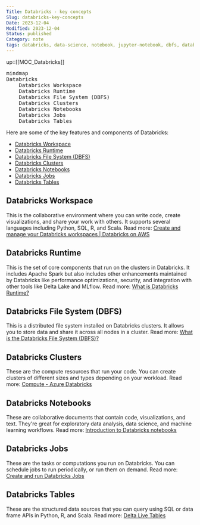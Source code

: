 ```yaml
---
Title: Databricks - key concepts
Slug: databricks-key-concepts
Date: 2023-12-04
Modified: 2023-12-04
Status: published
Category: note
tags: databricks, data-science, notebook, jupyter-notebook, dbfs, databricks-workspace, databricks-runtime, databricks-file-system, databricks-clusters, databricks-notebooks, databricks-jobs, databricks-tables
---
```

up::[[MOC_Databricks]]

<script type="module"> import mermaid from 'https://cdn.jsdelivr.net/npm/mermaid@10/dist/mermaid.esm.min.mjs'; mermaid.initialize({ startOnLoad: true }); </script>

<pre class="mermaid">
mindmap
Databricks
    Databricks Workspace
    Databricks Runtime
    Databricks File System (DBFS)
    Databricks Clusters
    Databricks Notebooks
    Databricks Jobs
    Databricks Tables
</pre>

Here are some of the key features and components of Databricks:
<!-- MarkdownTOC levels="2,3" autolink="true" autoanchor="true" -->

- [Databricks Workspace](#databricks-workspace)
- [Databricks Runtime](#databricks-runtime)
- [Databricks File System \(DBFS\)](#databricks-file-system-dbfs)
- [Databricks Clusters](#databricks-clusters)
- [Databricks Notebooks](#databricks-notebooks)
- [Databricks Jobs](#databricks-jobs)
- [Databricks Tables](#databricks-tables)

<!-- /MarkdownTOC -->

<a id="databricks-workspace"></a>

## Databricks Workspace

This is the collaborative environment where you can write code, create visualizations, and share your work with others. It supports several languages including Python, SQL, R, and Scala.
Read more: [Create and manage your Databricks workspaces | Databricks on AWS](https://docs.databricks.com/en/administration-guide/workspace/index.html#what-is-a-workspace)

<a id="databricks-runtime"></a>

## Databricks Runtime

This is the set of core components that run on the clusters in Databricks. It includes Apache Spark but also includes other enhancements maintained by Databricks like performance optimizations, security, and integration with other tools like Delta Lake and MLflow.
Read more: [What is Databricks Runtime?](https://www.databricks.com/glossary/what-is-databricks-runtime)

<a id="databricks-file-system-dbfs"></a>

## Databricks File System (DBFS)

This is a distributed file system installed on Databricks clusters. It allows you to store data and share it across all nodes in a cluster.
Read more: [What is the Databricks File System (DBFS)?](https://docs.databricks.com/en/dbfs/index.html)

<a id="databricks-clusters"></a>

## Databricks Clusters

These are the compute resources that run your code. You can create clusters of different sizes and types depending on your workload.
Read more: [Compute - Azure Databricks](https://learn.microsoft.com/en-us/azure/databricks/clusters/)

<a id="databricks-notebooks"></a>

## Databricks Notebooks

These are collaborative documents that contain code, visualizations, and text. They're great for exploratory data analysis, data science, and machine learning workflows.
Read more: [Introduction to Databricks notebooks](https://docs.databricks.com/en/notebooks/index.html)

<a id="databricks-jobs"></a>

## Databricks Jobs

These are the tasks or computations you run on Databricks. You can schedule jobs to run periodically, or run them on demand.
Read more: [Create and run Databricks Jobs](https://docs.databricks.com/en/workflows/jobs/create-run-jobs.html)

<a id="databricks-tables"></a>

## Databricks Tables

These are the structured data sources that you can query using SQL or data frame APIs in Python, R, and Scala.
Read more: [Delta Live Tables](https://www.databricks.com/product/delta-live-tables)
